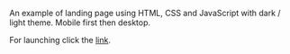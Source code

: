 An example of landing page using HTML, CSS and JavaScript with dark / light theme. Mobile first then desktop.

For launching click the <a href="https://github.com/evg13ny/examples/landing-page" target="_blank">link</a>.